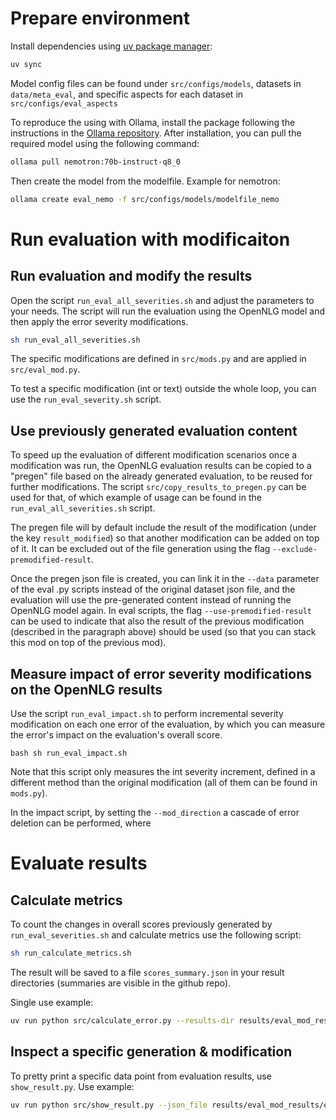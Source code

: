 
# Prepare environment

Install dependencies using [uv package manager](https://docs.astral.sh/uv/getting-started/installation/):
```sh
uv sync
```

Model config files can be found under `src/configs/models`, datasets in `data/meta_eval`, and specific aspects for each dataset in `src/configs/eval_aspects`

To reproduce the using with Ollama, install the package following the instructions in the [Ollama repository](https://github.com/ollama/ollama). After installation, you can pull the required model using the following command:

```sh
ollama pull nemotron:70b-instruct-q8_0
```
Then create the model from the modelfile. Example for nemotron:
```sh
ollama create eval_nemo -f src/configs/models/modelfile_nemo
```

# Run evaluation with modificaiton

## Run evaluation and modify the results

Open the script `run_eval_all_severities.sh` and adjust the parameters to your needs. The script will run the evaluation using the OpenNLG model and then apply the error severity modifications.

```bash
sh run_eval_all_severities.sh
```

The specific modifications are defined in `src/mods.py` and are applied in `src/eval_mod.py`. 

To test a specific modification (int or text) outside the whole loop, you can use the `run_eval_severity.sh` script.

## Use previously generated evaluation content

To speed up the evaluation of different modification scenarios once a modification was run, the OpenNLG evaluation results can be copied to a "pregen" file based on the already generated evaluation, to be reused for further modifications. The script `src/copy_results_to_pregen.py` can be used for that, of which example of usage can be found in the `run_eval_all_severities.sh` script.

The pregen file will by default include the result of the modification (under the key `result_modified`) so that another modification can be added on top of it. It can be excluded out of the file generation using the flag `--exclude-premodified-result`.

Once the pregen json file is created, you can link it in the `--data` parameter of the eval .py scripts instead of the original dataset json file, and the evaluation will use the pre-generated content instead of running the OpenNLG model again. In eval scripts, the flag `--use-premodified-result` can be used to indicate that also the result of the previous modification (described in the paragraph above) should be used (so that you can stack this mod on top of the previous mod).

## Measure impact of error severity modifications on the OpenNLG results

Use the script `run_eval_impact.sh` to perform incremental severity modification on each one error of the evaluation, by which you can measure the error's impact on the evaluation's overall score.

``bash
sh run_eval_impact.sh
``

Note that this script only measures the int severity increment, defined in a different method than the original modification (all of them can be found in `mods.py`).

In the impact script, by setting the `--mod_direction` a cascade of error deletion can be performed, where  

# Evaluate results

## Calculate metrics

To count the changes in overall scores previously generated by `run_eval_severities.sh` and calculate metrics use the following script:
```sh
sh run_calculate_metrics.sh
```

The result will be saved to a file `scores_summary.json` in your result directories (summaries are visible in the github repo).

Single use example:
```sh
uv run python src/calculate_error.py --results-dir results/eval_mod_results/qags/factual_consistency/eval_nemo_textsev1
```

## Inspect a specific generation & modification

To pretty print a specific data point from evaluation results, use `show_result.py`. Use example:
```sh
uv run python src/show_result.py --json_file results/eval_mod_results/eval_nemo_textsev1/cnndm-79.json
```
